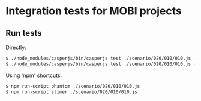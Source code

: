 # Integration tests for MOBI projects

## Run tests

Directly:
```bash
$ ./node_modules/casperjs/bin/casperjs test ./scenario/020/010/010.js --pre=./src/pre.js
$ ./node_modules/casperjs/bin/casperjs test ./scenario/020/010/010.js --pre=./src/pre.js --engine=slimerjs

```

Using 'npm' shortcuts:
```bash
$ npm run-script phantom ./scenario/020/010/010.js
$ npm run-script slimer ./scenario/020/010/010.js
```